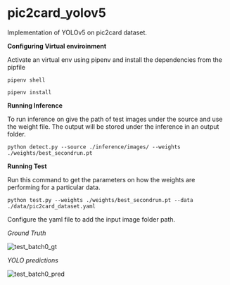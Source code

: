 # pic2card_yolov5
Implementation of YOLOv5 on pic2card dataset. 

**Configuring Virtual enviroinment**

Activate an virtual env using pipenv and install the dependencies from the pipfile

`pipenv shell`

`pipenv install`

**Running Inference**

To run inference on give the path of test images under the source and use the weight file. The output will be stored under the inference in an output folder. 

`python detect.py --source ./inference/images/ --weights ./weights/best_secondrun.pt`

**Running Test**

Run this command to get the parameters on how the weights are performing for a particular data.

`python test.py --weights ./weights/best_secondrun.pt --data ./data/pic2card_dataset.yaml`

Configure the yaml file to add the input image folder path. 

*Ground Truth*

![test_batch0_gt](/home/amit/pic2card_yolov5/test_batch0_gt.jpg)



*YOLO predictions*

![test_batch0_pred](/home/amit/pic2card_yolov5/test_batch0_pred.jpg)

